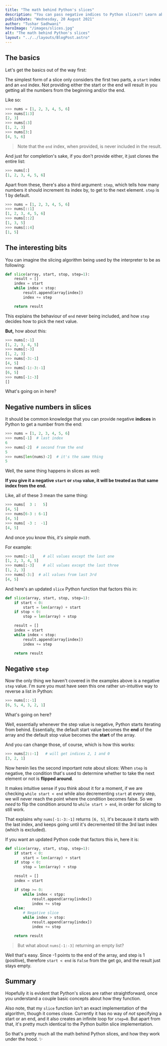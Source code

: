 ```yaml
---
title: "The math behind Python's slices"
description: "You can pass negative indices to Python slices?! Learn about them and a lot more in this guide."
publishDate: "Wednesday, 20 August 2021"
author: "Tushar Sadhwani"
heroImage: "/images/slices.jpg"
alt: "The math behind Python's slices"
layout: "../../layouts/BlogPost.astro"
---
```


## The basics

Let's get the basics out of the way first:

The simplest form of a slice only considers the first two parts, a `start` index and an `end` index. Not providing either the start or the end will result in you getting all the numbers from the beginning and/or the end.

Like so:

```python
>>> nums = [1, 2, 3, 4, 5, 6]
>>> nums[1:3]
[2, 3]
>>> nums[:3]
[1, 2, 3]
>>> nums[3:]
[4, 5, 6]
```

> Note that the `end` index, when provided, is never included in the result.

And just for completion's sake, if you don't provide either, it just clones the entire list:

```python
>>> nums[:]
[1, 2, 3, 4, 5, 6]
```

Apart from these, there's also a third argument: `step`, which tells how many numbers it should increment its index by, to get to the next element. `step` is 1 by default.

```python
>>> nums = [1, 2, 3, 4, 5, 6]
>>> nums[::1]
[1, 2, 3, 4, 5, 6]
>>> nums[::2]
[1, 3, 5]
>>> nums[::4]
[1, 5]
```

## The interesting bits

You can imagine the slicing algorithm being used by the interpreter to be as following:

```python
def slice(array, start, stop, step=1):
    result = []
    index = start
    while index < stop:
        result.append(array[index])
        index += step

    return result
```

This explains the behaviour of `end` never being included, and how `step` decides how to pick the next value.

**But,** how about this:

```python
>>> nums[:-1]
[1, 2, 3, 4, 5]
>>> nums[:-3]
[1, 2, 3]
>>> nums[-3:-1]
[4, 5]
>>> nums[-1:-3:-1]
[6, 5]
>>> nums[-1:-3]
[]
```

What's going on in here?

## Negative numbers in slices

It should be common knowledge that you can provide negative **indices** in Python to get a number from the end:

```python
>>> nums = [1, 2, 3, 4, 5, 6]
>>> nums[-1]  # last index
6
>>> nums[-2]  # second from the end
5
>>> nums[len(nums)-2]  # it's the same thing
5
```

Well, the same thing happens in slices as well:

**If you give it a negative `start` or `stop` value, it will be treated as that same index from the end.**

Like, all of these 3 mean the same thing:

```python
>>> nums[  3 :   5]
[4, 5]
>>> nums[6-3 : 6-1]
[4, 5]
>>> nums[ -3 :  -1]
[4, 5]
```

And once you know this, _it's simple math_.

For example:

```python
>>> nums[:-1]    # all values except the last one
[1, 2, 3, 4, 5]
>>> nums[:-3]    # all values except the last three
[1, 2, 3]
>>> nums[-3:]  # all values from last 3rd
[4, 5]
```

And here's an updated `slice` Python function that factors this in:

```python
def slice(array, start, stop, step=1):
    if start < 0:
        start = len(array) + start
    if stop < 0:
        stop = len(array) + stop

    result = []
    index = start
    while index < stop:
        result.append(array[index])
        index += step

    return result
```

## Negative `step`

Now the only thing we haven't covered in the examples above is a negative `step` value. I'm sure you must have seen this one rather un-intuitive way to reverse a list in Python:

```python
>>> nums[::-1]
[6, 5, 4, 3, 2, 1]
```

What's going on here?

Well, essentially whenever the step value is negative, Python starts iterating from behind. Essentially, the default start value becomes the **end** of the array and the default stop value becomes the **start** of the array.

And you can change those, of course, which is how this works:

```python
>>> nums[2::-1]   # will get indices 2, 1 and 0
[3, 2, 1]
```

Now herein lies the second important note about slices: When `step` is negative, the condition that's used to determine whether to take the next element or not is **flipped around**.

It makes intuitive sense if you think about it for a moment, if we are checking `while start < end` while also decrementing `start` at every step, we will never reach the point where the condition becomes false. So we _need_ to flip the condition around to `while start > end`, in order for slicing to still work.

That explains why `nums[-1:-3:-1]` returns `[6, 5]`, it's because it starts with the last index, and keeps going until it's decremented till the 3rd last index (which is excluded).

If you want an updated Python code that factors this in, here it is:

```python
def slice(array, start, stop, step=1):
    if start < 0:
        start = len(array) + start
    if stop < 0:
        stop = len(array) + stop

    result = []
    index = start

    if step >= 0:
        while index < stpp:
            result.append(array[index])
            index += step
    else:
        # Negative slice
        while index > stop:
            result.append(array[index])
            index += step

    return result
```

> But what about `nums[-1:-3]` returning an empty list?

Well that's easy. Since -1 points to the end of the array, and step is 1 (positive), therefore `start < end` is `False` from the get go, and the result just stays empty.

## Summary

Hopefully it is evident that Python's slices are rather straightforward, once you understand a couple basic concepts about how they function.

Also note, that my `slice` function isn't an exact implementation of the algorithm, though it comes close. Currently it has no way of _not_ specifying a start or an end, and it also creates an infinite loop for `step=0`. But apart from that, it's pretty much identical to the Python builtin slice implementation.

So that's pretty much all the math behind Python slices, and how they work under the hood. ✨
